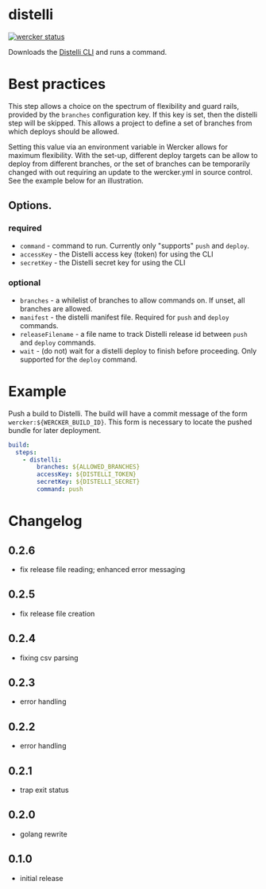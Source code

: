 # distelli

[![wercker status](https://app.wercker.com/status/8a086b544ada1f28962252b35b4de1f3/m/master "wercker status")](https://app.wercker.com/project/bykey/8a086b544ada1f28962252b35b4de1f3)

Downloads the [Distelli CLI](https://www.distelli.com/docs/distelli-cli-reference) and runs a command.

# Best practices

This step allows a choice on the spectrum of flexibility and guard rails,
provided by the `branches` configuration key. If this key is set, then the
distelli step will be skipped. This allows a project to define a set of
branches from which deploys should be allowed.

Setting this value via an environment variable in Wercker allows for maximum
flexibility. With the set-up, different deploy targets can be allow to deploy
from different branches, or the set of branches can be temporarily changed
with out requiring an update to the wercker.yml in source control. See the
example below for an illustration.

## Options.

### required

* `command` - command to run. Currently only "supports" `push` and `deploy`.
* `accessKey` - the Distelli access key (token) for using the CLI
* `secretKey` - the Distelli secret key for using the CLI

### optional

* `branches` - a whilelist of branches to allow commands on. If unset, all branches are allowed.
* `manifest` - the distelli manifest file. Required for `push` and `deploy` commands.
* `releaseFilename` - a file name to track Distelli release id between `push` and `deploy` commands.
* `wait` - (do not) wait for a distelli deploy to finish before proceeding. Only supported for the `deploy` command.

# Example

Push a build to Distelli. The build will have a commit message of the form `wercker:${WERCKER_BUILD_ID}`.
This form is necessary to locate the pushed bundle for later deployment.

``` yaml
build:
  steps:
    - distelli:
        branches: ${ALLOWED_BRANCHES}
        accessKey: ${DISTELLI_TOKEN}
        secretKey: ${DISTELLI_SECRET}
        command: push
```

# Changelog

## 0.2.6
 - fix release file reading; enhanced error messaging

## 0.2.5
 - fix release file creation

## 0.2.4
 - fixing csv parsing

## 0.2.3
 - error handling

## 0.2.2
 - error handling

## 0.2.1
 - trap exit status

## 0.2.0
 - golang rewrite

## 0.1.0
 - initial release
